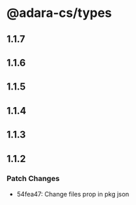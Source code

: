 # @adara-cs/types

## 1.1.7

## 1.1.6

## 1.1.5

## 1.1.4

## 1.1.3

## 1.1.2

### Patch Changes

- 54fea47: Change files prop in pkg json
